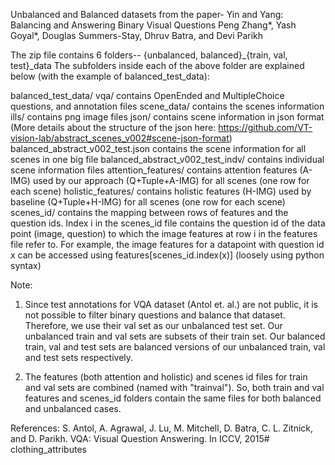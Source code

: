 Unbalanced and Balanced datasets from the paper- Yin and Yang: Balancing and Answering Binary Visual Questions
Peng Zhang*, Yash Goyal*, Douglas Summers-Stay, Dhruv Batra, and Devi Parikh

The zip file contains 6 folders-- {unbalanced, balanced}_{train, val, test}_data
The subfolders inside each of the above folder are explained below (with the example of balanced_test_data):

balanced_test_data/ 
	vqa/ contains OpenEnded and MultipleChoice questions, and annotation files
	scene_data/ contains the scenes information
		ills/ contains png image files
		json/ contains scene information in json format (More details about the structure of the json here: https://github.com/VT-vision-lab/abstract_scenes_v002#scene-json-format)
			balanced_abstract_v002_test.json contains the scene information for all scenes in one big file
			balanced_abstract_v002_test_indv/ contains individual scene information files
	attention_features/ contains attention features (A-IMG) used by our approach (Q+Tuple+A-IMG) for all scenes (one row for each scene)
	holistic_features/ contains holistic features (H-IMG) used by baseline (Q+Tuple+H-IMG) for all scenes (one row for each scene)
	scenes_id/ contains the mapping between rows of features and the question ids. Index i in the scenes_id file contains the question id of the data point (image, question) to which the image features at row i in the features file refer to. For example, the image features for a datapoint with question id x can be accessed using features[scenes_id.index(x)] (loosely using python syntax)


Note:

1. Since test annotations for VQA dataset (Antol et. al.) are not public, it is not possible to filter binary questions and balance that dataset. Therefore, we use their val set as our unbalanced test set. Our unbalanced train and val sets are subsets of their train set. Our balanced train, val and test sets are balanced versions of our unbalanced train, val and test sets respectively.

2. The features (both attention and holistic) and scenes id files for train and val sets are combined (named with "trainval"). So, both train and val features and scenes_id folders contain the same files for both balanced and unbalanced cases.



References:
S. Antol, A. Agrawal, J. Lu, M. Mitchell, D. Batra, C. L. Zitnick, and D. Parikh. VQA: Visual Question Answering. In ICCV, 2015# clothing_attributes

